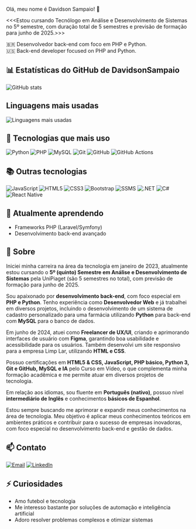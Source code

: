 Olá, meu nome é Davidson Sampaio! 👋

<<<Estou cursando Tecnólogo em Análise e Desenvolvimento de Sistemas no 5º semestre, com duração total de 5 semestres e previsão de formação para junho de 2025.>>>

🇧🇷 Desenvolvedor back-end com foco em PHP e Python.  
🇺🇸 Back-end developer focused on PHP and Python.

## 📊 Estatísticas do GitHub de DavidsonSampaio
![GitHub stats](https://github-readme-stats.vercel.app/api?username=D4vidson&show_icons=true&theme=midnight-purple)
</br>
## Linguagens mais usadas
![Linguagens mais usadas](https://github-readme-stats.vercel.app/api/top-langs/?username=D4vidson&layout=compact&theme=midnight-purple)

## 🚀 Tecnologias que mais uso

![Python](https://img.shields.io/badge/-Python-2D2D7D?style=flat&logo=python&logoColor=white)
![PHP](https://img.shields.io/badge/-PHP-005F73?style=flat&logo=php&logoColor=white)
![MySQL](https://img.shields.io/badge/-MySQL-0A9396?style=flat&logo=mysql&logoColor=white)
![Git](https://img.shields.io/badge/-Git-94D2BD?style=flat&logo=git&logoColor=black)
![GitHub](https://img.shields.io/badge/-GitHub-001219?style=flat&logo=github&logoColor=white)
![GitHub Actions](https://img.shields.io/badge/-GitHub%20Actions-3D5A80?style=flat&logo=githubactions&logoColor=white)

## 📚 Outras tecnologias

![JavaScript](https://img.shields.io/badge/-JavaScript-F5C518?style=flat&logo=javascript&logoColor=black)
![HTML5](https://img.shields.io/badge/-HTML5-E34F26?style=flat&logo=html5&logoColor=white)
![CSS3](https://img.shields.io/badge/-CSS3-264653?style=flat&logo=css3&logoColor=white)
![Bootstrap](https://img.shields.io/badge/-Bootstrap-6A4C93?style=flat&logo=bootstrap&logoColor=white)
![SSMS](https://img.shields.io/badge/-SSMS-BB3E03?style=flat&logo=microsoftsqlserver&logoColor=white)
![.NET](https://img.shields.io/badge/-.NET-14213D?style=flat&logo=dotnet&logoColor=white)
![C#](https://img.shields.io/badge/-C%23-219EBC?style=flat&logo=csharp&logoColor=white)
![React Native](https://img.shields.io/badge/React_Native-20232A?style=flat&logo=react&logoColor=61DAFB)

## 🌱 Atualmente aprendendo

- Frameworks PHP (Laravel/Symfony)
- Desenvolvimento back-end avançado

## 📌 Sobre
Iniciei minha carreira na área da tecnologia em janeiro de 2023, atualmente estou cursando o **5º (quinto) Semestre em Análise e Desenvolvimento de Sistemas** pela UniPiaget (são 5 semestres no total), com previsão de formação para junho de 2025.

Sou apaixonado por **desenvolvimento back-end**, com foco especial em **PHP e Python**. Tenho experiência como **Desenvolvedor Web** e já trabalhei em diversos projetos, incluindo o desenvolvimento de um sistema de cadastro personalizado para uma farmácia utilizando **Python** para back-end com **MySQL** para o banco de dados.

Em junho de 2024, atuei como **Freelancer de UX/UI**, criando e aprimorando interfaces de usuário com **Figma**, garantindo boa usabilidade e acessibilidade para os usuários. Também desenvolvi um site responsivo para a empresa Limp Lar, utilizando **HTML e CSS**.

Possuo certificações em **HTML5 & CSS, JavaScript, PHP básico, Python 3, Git e GitHub, MySQL e IA** pelo Curso em Vídeo, o que complementa minha formação acadêmica e me permite atuar em diversos projetos de tecnologia.

Em relação aos idiomas, sou fluente em **Português (nativo)**, possuo nível **intermediário de Inglês** e conhecimentos **básicos de Espanhol**.

Estou sempre buscando me aprimorar e expandir meus conhecimentos na área de tecnologia. Meu objetivo é aplicar meus conhecimentos teóricos em ambientes práticos e contribuir para o sucesso de empresas inovadoras, com foco especial no desenvolvimento back-end e gestão de dados.

## 📫 Contato

[![Email](https://img.shields.io/badge/Email-ryangabrj%40gmail.com-2A9D8F?style=for-the-badge&logo=gmail&logoColor=white)](mailto:ryangabrj@gmail.com)
[![LinkedIn](https://img.shields.io/badge/LinkedIn-@ryangabrj-264653?style=for-the-badge&logo=linkedin&logoColor=white)](https://linkedin.com/in/ryangabrielcosta)

## ⚡ Curiosidades

- Amo futebol e tecnologia
- Me interesso bastante por soluções de automação e inteligência artificial
- Adoro resolver problemas complexos e otimizar sistemas
